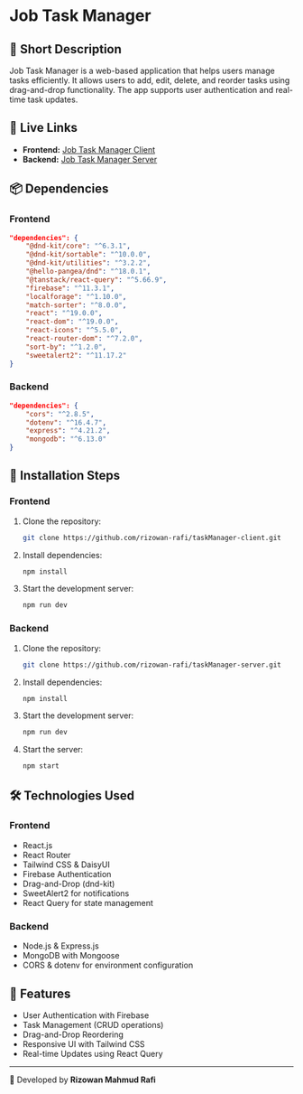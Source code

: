 # Job Task Manager

## 📝 Short Description
Job Task Manager is a web-based application that helps users manage tasks efficiently. It allows users to add, edit, delete, and reorder tasks using drag-and-drop functionality. The app supports user authentication and real-time task updates.

## 🚀 Live Links
- **Frontend:** [Job Task Manager Client](https://task-manager-client-ca5a5.web.app)
- **Backend:** [Job Task Manager Server](https://job-task-server-brown.vercel.app/)

## 📦 Dependencies
### Frontend
```json
"dependencies": {
    "@dnd-kit/core": "^6.3.1",
    "@dnd-kit/sortable": "^10.0.0",
    "@dnd-kit/utilities": "^3.2.2",
    "@hello-pangea/dnd": "^18.0.1",
    "@tanstack/react-query": "^5.66.9",
    "firebase": "^11.3.1",
    "localforage": "^1.10.0",
    "match-sorter": "^8.0.0",
    "react": "^19.0.0",
    "react-dom": "^19.0.0",
    "react-icons": "^5.5.0",
    "react-router-dom": "^7.2.0",
    "sort-by": "^1.2.0",
    "sweetalert2": "^11.17.2"
}
```

### Backend
```json
"dependencies": {
    "cors": "^2.8.5",
    "dotenv": "^16.4.7",
    "express": "^4.21.2",
    "mongodb": "^6.13.0"
}
```

## 🔧 Installation Steps
### Frontend
1. Clone the repository:
   ```bash
   git clone https://github.com/rizowan-rafi/taskManager-client.git
   ```
2. Install dependencies:
   ```bash
   npm install
   ```
3. Start the development server:
   ```bash
   npm run dev
   ```

### Backend
1. Clone the repository:
   ```bash
   git clone https://github.com/rizowan-rafi/taskManager-server.git
   ```
2. Install dependencies:
   ```bash
   npm install
   ```
3. Start the development server:
   ```bash
   npm run dev
   ```
4. Start the server:
   ```bash
   npm start
   ```

## 🛠️ Technologies Used
### Frontend
- React.js
- React Router
- Tailwind CSS & DaisyUI
- Firebase Authentication
- Drag-and-Drop (dnd-kit)
- SweetAlert2 for notifications
- React Query for state management

### Backend
- Node.js & Express.js
- MongoDB with Mongoose
- CORS & dotenv for environment configuration

## 📌 Features
- User Authentication with Firebase
- Task Management (CRUD operations)
- Drag-and-Drop Reordering
- Responsive UI with Tailwind CSS
- Real-time Updates using React Query

---

📌 Developed by **Rizowan Mahmud Rafi**

